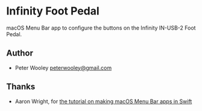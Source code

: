 # Infinity Foot Pedal
macOS Menu Bar app to configure the buttons on the Infinity IN-USB-2 Foot Pedal.

## Author
* Peter Wooley <peterwooley@gmail.com>

## Thanks
* Aaron Wright, for [the tutorial on making macOS Menu Bar apps in Swift](https://medium.com/infinite-token/creating-a-macos-menu-bar-application-using-swiftui-54572a5d5f87)
